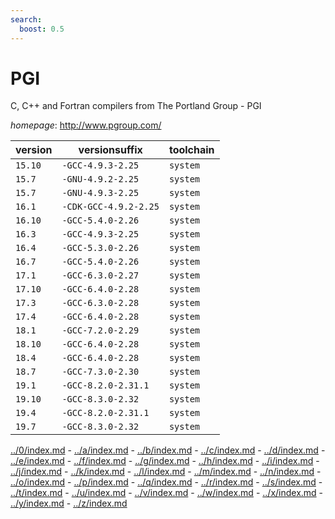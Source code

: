 ```yaml
---
search:
  boost: 0.5
---
```

# PGI

C, C++ and Fortran compilers from The Portland Group - PGI

*homepage*: <http://www.pgroup.com/>

version | versionsuffix | toolchain
--------|---------------|----------
``15.10`` | ``-GCC-4.9.3-2.25`` | ``system``
``15.7`` | ``-GNU-4.9.2-2.25`` | ``system``
``15.7`` | ``-GNU-4.9.3-2.25`` | ``system``
``16.1`` | ``-CDK-GCC-4.9.2-2.25`` | ``system``
``16.10`` | ``-GCC-5.4.0-2.26`` | ``system``
``16.3`` | ``-GCC-4.9.3-2.25`` | ``system``
``16.4`` | ``-GCC-5.3.0-2.26`` | ``system``
``16.7`` | ``-GCC-5.4.0-2.26`` | ``system``
``17.1`` | ``-GCC-6.3.0-2.27`` | ``system``
``17.10`` | ``-GCC-6.4.0-2.28`` | ``system``
``17.3`` | ``-GCC-6.3.0-2.28`` | ``system``
``17.4`` | ``-GCC-6.4.0-2.28`` | ``system``
``18.1`` | ``-GCC-7.2.0-2.29`` | ``system``
``18.10`` | ``-GCC-6.4.0-2.28`` | ``system``
``18.4`` | ``-GCC-6.4.0-2.28`` | ``system``
``18.7`` | ``-GCC-7.3.0-2.30`` | ``system``
``19.1`` | ``-GCC-8.2.0-2.31.1`` | ``system``
``19.10`` | ``-GCC-8.3.0-2.32`` | ``system``
``19.4`` | ``-GCC-8.2.0-2.31.1`` | ``system``
``19.7`` | ``-GCC-8.3.0-2.32`` | ``system``

[../0/index.md](0) - [../a/index.md](a) - [../b/index.md](b) - [../c/index.md](c) - [../d/index.md](d) - [../e/index.md](e) - [../f/index.md](f) - [../g/index.md](g) - [../h/index.md](h) - [../i/index.md](i) - [../j/index.md](j) - [../k/index.md](k) - [../l/index.md](l) - [../m/index.md](m) - [../n/index.md](n) - [../o/index.md](o) - [../p/index.md](p) - [../q/index.md](q) - [../r/index.md](r) - [../s/index.md](s) - [../t/index.md](t) - [../u/index.md](u) - [../v/index.md](v) - [../w/index.md](w) - [../x/index.md](x) - [../y/index.md](y) - [../z/index.md](z)

